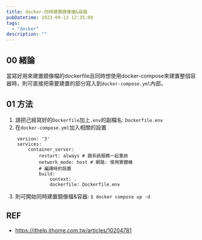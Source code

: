 ```yaml
---
title: docker-同時建置鏡像檔&容器
pubDatetime: 2023-09-13 12:35:09
tags:
  - "docker"
description: ""
---
```


## 00 緒論

當寫好用來建置鏡像檔的dockerfile且同時想使用docker-compose來建置整個容器時，則可直接把需要建置的部分寫入到`docker-compose.yml`內部。

<!--more-->

## 01 方法

1. 請把己經寫好的`Dockerfile`加上`.env`的副檔名: `Dockerfile.env`
2. 在`docker-compose.yml`加入相關的設置

```yaml=
    version: '3'
    services:
        container_server:
            restart: always # 跟系統服務一起重啟
            network_mode: host # 網路: 使用實體機
            # 編譯時的設置
            build:
                context: .
                dockerfile: Dockerfile.env
```

3. 則可開始同時建置鏡像檔&容器: `$ docker compose up -d`

## REF

- https://ithelp.ithome.com.tw/articles/10204781
